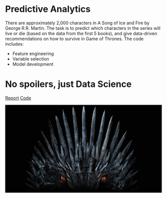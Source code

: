# Predictive Analytics 

There are approximately 2,000 characters in A Song of Ice and Fire by George R.R. Martin. 
The task is to predict which characters in the series will live or die (based on the data from the first 5 books), 
and give data-driven recommendations on how to survive in Game of Thrones. 
The code includes:

* Feature engineering
* Variable selection
* Model development

# No spoilers, just Data Science

[Report](https://github.com/chapliza/Machine-Learning-GOT/blob/master/GOT.pdf)
[Code](https://github.com/chapliza/Machine-Learning-GOT/blob/master/GOT.py)

![alt text](https://github.com/chapliza/Machine-Learning-GOT/blob/master/got.jpg)


